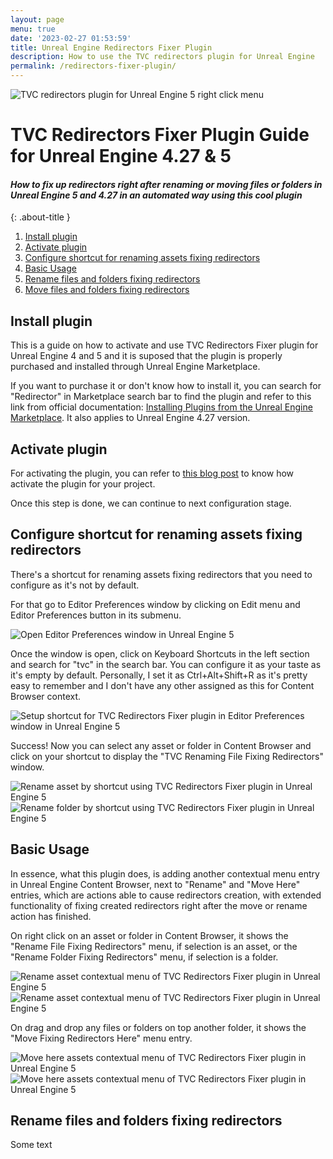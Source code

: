 ```yaml
---
layout: page
menu: true
date: '2023-02-27 01:53:59'
title: Unreal Engine Redirectors Fixer Plugin
description: How to use the TVC redirectors plugin for Unreal Engine
permalink: /redirectors-fixer-plugin/
---
```


<img class="img" src="https://tvillalbac.github.io/blog/assets/img/posts/plugin-fix-up-unreal-engine-redirectors-automated-system.jpg" alt="TVC redirectors plugin for Unreal Engine 5 right click menu">

# TVC Redirectors Fixer Plugin Guide for Unreal Engine 4.27 & 5

#### *How to fix up redirectors right after renaming or moving files or folders in Unreal Engine 5 and 4.27 in an automated way using this cool plugin*
{: .about-title }

1. <a href="https://tvillalbac.github.io/blog/redirectors-fixer-plugin/#install-plugin">Install plugin</a>
2. <a href="https://tvillalbac.github.io/blog/redirectors-fixer-plugin/#activate-plugin">Activate plugin</a>
3. <a href="https://tvillalbac.github.io/blog/redirectors-fixer-plugin/#configure-shortcut-for-renaming-assets-fixing-redirectors">Configure shortcut for renaming assets fixing redirectors</a>
4. <a href="https://tvillalbac.github.io/blog/redirectors-fixer-plugin/#basic-usage">Basic Usage</a>
5. <a href="https://tvillalbac.github.io/blog/redirectors-fixer-plugin/#rename-files-and-folders-fixing-redirectors">Rename files and folders fixing redirectors</a>
6. <a href="https://tvillalbac.github.io/blog/redirectors-fixer-plugin/#move-files-and-folders-fixing-redirectors">Move files and folders fixing redirectors</a>


## Install plugin

This is a guide on how to activate and use TVC Redirectors Fixer plugin for Unreal Engine 4 and 5 and it is suposed that the plugin is properly purchased and installed through Unreal Engine Marketplace.

If you want to purchase it or don't know how to install it, you can search for "Redirector" in Marketplace search bar to find the plugin and refer to this link from official documentation: <a href="https://docs.unrealengine.com/5.0/en-US/working-with-plugins-in-unreal-engine/#installingpluginsfromtheunrealenginemarketplace">Installing Plugins from the Unreal Engine Marketplace</a>. It also applies to Unreal Engine 4.27 version.

## Activate plugin

For activating the plugin, you can refer to <a href="https://tvillalbac.github.io/blog/how-to-activate-unreal-engine-plugin/">this blog post</a> to know how activate the plugin for your project.

Once this step is done, we can continue to next configuration stage.

## Configure shortcut for renaming assets fixing redirectors

There's a shortcut for renaming assets fixing redirectors that you need to configure as it's not by default.

For that go to Editor Preferences window by clicking on Edit menu and Editor Preferences button in its submenu.

<img class="img" src="https://tvillalbac.github.io/blog/assets/img/pages/RedirectorsFixerGuide/open-editor-preferences-window-unreal-engine.jpg" alt="Open Editor Preferences window in Unreal Engine 5">

Once the window is open, click on Keyboard Shortcuts in the left section and search for "tvc" in the search bar. You can configure it as your taste as it's empty by default. Personally, I set it as Ctrl+Alt+Shift+R as it's pretty easy to remember and I don't have any other assigned as this for Content Browser context.

<img class="img" src="https://tvillalbac.github.io/blog/assets/img/pages/RedirectorsFixerGuide/tvc-redirectors-fixer-plugin-shortcut-setup.jpg" alt="Setup shortcut for TVC Redirectors Fixer plugin in Editor Preferences window in Unreal Engine 5">

Success! Now you can select any asset or folder in Content Browser and click on your shortcut to display the "TVC Renaming File Fixing Redirectors" window.

<img class="img" src="https://tvillalbac.github.io/blog/assets/img/pages/RedirectorsFixerGuide/rename-asset-fixing-redirectors-using-shortcut.jpg" alt="Rename asset by shortcut using TVC Redirectors Fixer plugin in Unreal Engine 5">
<img class="img" src="https://tvillalbac.github.io/blog/assets/img/pages/RedirectorsFixerGuide/rename-asset-fixing-redirectors-using-shortcut-in-folder.jpg" alt="Rename folder by shortcut using TVC Redirectors Fixer plugin in Unreal Engine 5">

## Basic Usage

In essence, what this plugin does, is adding another contextual menu entry in Unreal Engine Content Browser, next to "Rename" and "Move Here" entries, which are actions able to cause redirectors creation, with extended functionality of fixing created redirectors right after the move or rename action has finished.

On right click on an asset or folder in Content Browser, it shows the "Rename File Fixing Redirectors" menu, if selection is an asset, or the "Rename Folder Fixing Redirectors" menu, if selection is a folder.

<img class="img" src="https://tvillalbac.github.io/blog/assets/img/pages/RedirectorsFixerGuide/rename-asset-fixing-redirectors-plugin-contextual-menu.jpg" alt="Rename asset contextual menu of TVC Redirectors Fixer plugin in Unreal Engine 5">
<img class="img" src="https://tvillalbac.github.io/blog/assets/img/pages/RedirectorsFixerGuide/rename-folder-fixing-redirectors-plugin-contextual-menu.jpg" alt="Rename asset contextual menu of TVC Redirectors Fixer plugin in Unreal Engine 5">

On drag and drop any files or folders on top another folder, it shows the "Move Fixing Redirectors Here" menu entry.

<img class="img" src="https://tvillalbac.github.io/blog/assets/img/pages/RedirectorsFixerGuide/move-here-fixing-redirectors-plugin.jpg" alt="Move here assets contextual menu of TVC Redirectors Fixer plugin in Unreal Engine 5">
<img class="img" src="https://tvillalbac.github.io/blog/assets/img/pages/RedirectorsFixerGuide/move-here-fixing-redirectors-plugin-contextual-menu.jpg" alt="Move here assets contextual menu of TVC Redirectors Fixer plugin in Unreal Engine 5">

## Rename files and folders fixing redirectors

Some text